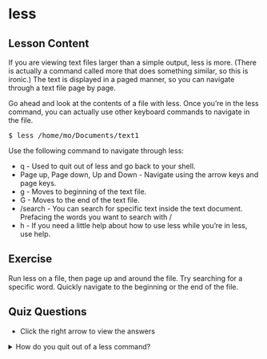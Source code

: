 # less

## Lesson Content

If you are viewing text files larger than a simple output, less is more. (There is actually a command called more that does something similar, so this is ironic.) The text is displayed in a paged manner, so you can navigate through a text file page by page. 

Go ahead and look at the contents of a file with less. Once you’re in the less command, you can actually use other keyboard commands to navigate in the file. 

<pre>$ less /home/mo/Documents/text1</pre>

Use the following command to navigate through less: 

<ul>
<li>q - Used to quit out of less and go back to your shell.</li>
<li>Page up, Page down, Up and Down - Navigate using the arrow keys and page keys.</li>
<li>g - Moves to beginning of the text file.</li>
<li>G - Moves to the end of the text file.</li>
<li>/search - You can search for specific text inside the text document. Prefacing the words you want to search with /</li>
<li>h - If you need a little help about how to use less while you’re in less, use help.</li>
</ul>

## Exercise

Run less on a file, then page up and around the file. Try searching for a specific word. Quickly navigate to the beginning or the end of the file.


## Quiz Questions 

- Click the right arrow to view the answers

<details>
<summary>How do you quit out of a less command?</summary>
q
</details>
